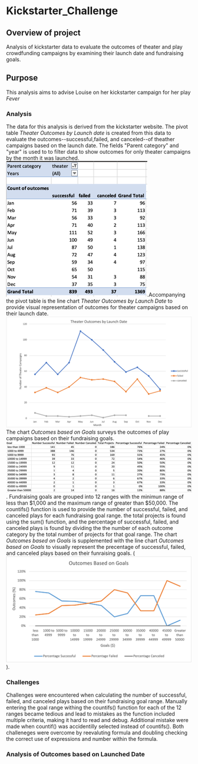 # Kickstarter_Challenge
## Overview of project
Analysis of kickstarter data to evaluate the outcomes of theater and play crowdfunding campaigns by examining their launch date and fundraising goals.
## Purpose
This analysis aims to advise Louise on her kickstarter campaign for her play *Fever*
### Analysis
The data for this analysis is derived from the kickstarter website. The pivot table *Theater Outcomes by Launch date* is created from this data to evaluate the outcomes--successful,failed, and canceled--of theather campaigns based on the launch date. The fields "Parent category" and "year" is used to to filter data to show outcomes for only theater campaigns by the month it was launched.![Theater Outcomes by Launch Date Table](/Resources/Theater_Outcomes_vs_Launch_Pivot.png).Accompanying the pivot table is the line chart *Theater Outcomes by Launch Date* to provide visual representation of outcomes for theater campaigns based on their launch date. ![Theater Outcomes by Launch Date Line Chart](/Resources/Theater_Outcomes_vs_Launch.png) The chart *Outcomes based on Goals* surveys the outcomes of play campaigns based on their fundraising goals.![Outcomes based on Goals](/Resources/Outcomes_vs_Goals_Chart.png). Fundraising goals are grouped into 12 ranges with the minimun range of less than $1,000 and the maximum range of greater than $50,000. The countifs() function is used to provide the number of successful, failed, and canceled plays for each fundraising goal range. the total projects is found using the sum() function, and the percentage of successful, failed, and canceled plays is found by dividing the the number of each outcome category by the total number of projects for that goal range. The chart *Outcomes based on Goals* is supplemented with the line chart *Outcomes based on Goals* to visually represent the precentage of successful, failed, and canceled plays based on their funraising goals. (![Alt_image title](/Resources/Outcomes_vs_Goals.png)). 

### Challenges
Challenges were encountered when calculating the number of successful, failed, and canceled plays based on their fundraising goal range. Manually entering the goal range withing the countifs() function for each of the 12 ranges became tedious and lead to mistakes as the function included multiple criteria, making it hard to read and debug. Additional mistake were made when countif() was accidentilly selected instead of countifs(). Both challeneges were overcome by reevaluting formula and doubling checking the correct use of expressions and number within the formula. 

### Analysis of Outcomes based on Launched Date
